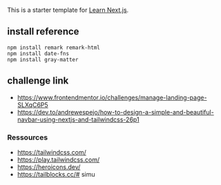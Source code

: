 This is a starter template for [Learn Next.js](https://nextjs.org/learn).
## install reference
```shell
npm install remark remark-html
npm install date-fns
npm install gray-matter

```
## challenge link
- https://www.frontendmentor.io/challenges/manage-landing-page-SLXqC6P5
- https://dev.to/andrewespejo/how-to-design-a-simple-and-beautiful-navbar-using-nextjs-and-tailwindcss-26p1

### Ressources
- https://tailwindcss.com/
- https://play.tailwindcss.com/
- https://heroicons.dev/
- https://tailblocks.cc/# simu

